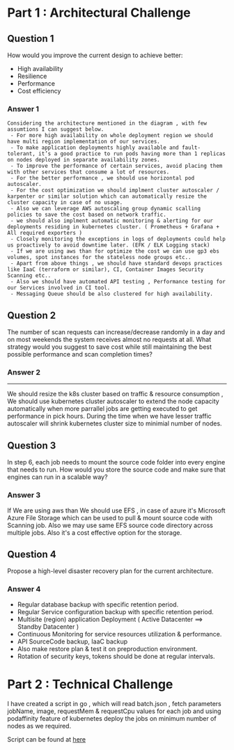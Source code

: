 # Part 1 : Architectural Challenge

## Question 1
How would you improve the current design to achieve better:
- High availability 
- Resilience  
- Performance
- Cost efficiency

### Answer 1
```
Considering the architecture mentioned in the diagram , with few assumtions I can suggest below.
 - For more high availability on whole deployment region we should have multi region implementation of our services.
 - To make application deployments highly available and fault-tolerant, it’s a good practice to run pods having more than 1 replicas on nodes deployed in separate availability zones. 
 - To improve the performance of certain services, avoid placing them with other services that consume a lot of resources.
 - For the better performance , we should use horizontal pod autoscaler.
 - For the cost optimization we should implment cluster autoscaler / karpenter or similar solution which can automatically resize the cluster capacity in case of no usage.
 - Also we can leverage AWS autoscaling group dynamic scalling policies to save the cost based on network traffic.
 - we should also implment automatic monitoring & alerting for our deployments residing in kubernetes cluster. ( Prometheus + Grafana + All required exporters )
 - Closely monitoring the exceptions in logs of deployments could help us proactively to avoid downtime later. (EFK / ELK Logging stack)
 - If we are using aws than for optimize the cost we can use gp3 ebs volumes, spot instances for the stateless node groups etc..
 - Apart from above things , we should have standard devops practices like IaaC (terraform or similar), CI, Container Images Security Scanning etc.. 
 - Also we should have automated API testing , Performance testing for our Services involved in CI tool.
 - Messaging Queue should be also clustered for high availability.
```



## Question 2
The number of scan requests can increase/decrease randomly in a day and on most weekends the system receives almost no requests at all.
What strategy would you suggest to save cost while still maintaining the best possible performance and scan completion times?

### Answer 2
---
We should resize the k8s cluster based on traffic & resource consumption , 
We should use kubernetes cluster autoscaler to extend the node capacity automatically when more parrallel jobs are getting executed to get performance in pick hours.
During the time when we have lesser traffic autoscaler will shrink kubernetes cluster size to minimial number of nodes.

## Question 3
In step 6, each job needs to mount the source code folder into every engine that needs to run. How would you store the source code and make sure that engines can run in a scalable way?

### Answer 3
If We are using aws than We should use EFS , in case of azure it's  Microsoft Azure File Storage which can be used to pull & mount source code with Scanning job. 
Also we may use same EFS source code directory across multiple jobs. Also it's a cost effective option for the storage.



## Question 4
Propose a high-level disaster recovery plan for the current architecture.

### Answer 4
- Regular database backup with specific retention period.
- Regular Service configuration backup with specific retention period.
- Multisite (region) application Deployment ( Active Datacenter ==> Standby Datacenter )
- Continuous Monitoring for service resources utilization & performance.
- API SourceCode backup, IaaC backup
- Also make restore plan & test it on preproduction environment.
- Rotation of security keys, tokens should be done at regular intervals.



# Part 2 : Technical Challenge

I have created a script in go , which will read batch.json , fetch parameters jobName, image, requestMem & requestCpu values for each job and using podaffinity feature of kubernetes deploy the jobs on minimum number of nodes as we required. 

Script can be found at [here](https://github.com/mkushal/k8sclient/tree/main/go-client)
